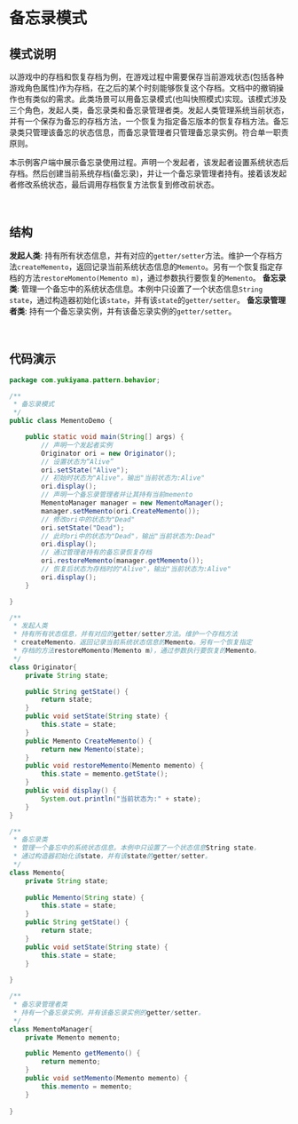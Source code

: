 # 备忘录模式

## 模式说明

以游戏中的存档和恢复存档为例，在游戏过程中需要保存当前游戏状态(包括各种游戏角色属性)作为存档，在之后的某个时刻能够恢复这个存档。文档中的撤销操作也有类似的需求。此类场景可以用备忘录模式(也叫快照模式)实现。该模式涉及三个角色，发起人类，备忘录类和备忘录管理者类。发起人类管理系统当前状态，并有一个保存为备忘的存档方法，一个恢复为指定备忘版本的恢复存档方法。备忘录类只管理该备忘的状态信息，而备忘录管理者只管理备忘录实例。符合单一职责原则。

本示例客户端中展示备忘录使用过程。声明一个发起者，该发起者设置系统状态后存档。然后创建当前系统存档(备忘录)，并让一个备忘录管理者持有。接着该发起者修改系统状态，最后调用存档恢复方法恢复到修改前状态。

<br />

## 结构
**发起人类**: 持有所有状态信息，并有对应的`getter/setter`方法。维护一个存档方法`createMemento`，返回记录当前系统状态信息的`Memento`。另有一个恢复指定存档的方法`restoreMomento(Memento m)`，通过参数执行要恢复的`Memento`。
**备忘录类**: 管理一个备忘中的系统状态信息。本例中只设置了一个状态信息`String state`，通过构造器初始化该`state`，并有该`state`的`getter/setter`。
**备忘录管理者类**: 持有一个备忘录实例，并有该备忘录实例的`getter/setter`。

<br />

## 代码演示
```java
package com.yukiyama.pattern.behavior;

/**
 * 备忘录模式
 */
public class MementoDemo {

    public static void main(String[] args) {
        // 声明一个发起者实例
        Originator ori = new Originator();
        // 设置状态为“Alive”
        ori.setState("Alive");
        // 初始时状态为"Alive"，输出"当前状态为:Alive"
        ori.display();
        // 声明一个备忘录管理者并让其持有当前memento
        MementoManager manager = new MementoManager();
        manager.setMemento(ori.CreateMemento());
        // 修改ori中的状态为"Dead"
        ori.setState("Dead");
        // 此时ori中的状态为"Dead"，输出"当前状态为:Dead"
        ori.display();
        // 通过管理者持有的备忘录恢复存档
        ori.restoreMemento(manager.getMemento());
        // 恢复后状态为存档时的"Alive"，输出"当前状态为:Alive"
        ori.display();
    }

}

/**
 * 发起人类
 * 持有所有状态信息，并有对应的getter/setter方法。维护一个存档方法
 * createMemento，返回记录当前系统状态信息的Memento。另有一个恢复指定
 * 存档的方法restoreMomento(Memento m)，通过参数执行要恢复的Memento。
 */
class Originator{
    private String state;

    public String getState() {
        return state;
    }
    public void setState(String state) {
        this.state = state;
    }
    public Memento CreateMemento() {
        return new Memento(state);
    }
    public void restoreMemento(Memento memento) {
        this.state = memento.getState();
    }
    public void display() {
        System.out.println("当前状态为:" + state);
    }
}

/**
 * 备忘录类
 * 管理一个备忘中的系统状态信息。本例中只设置了一个状态信息String state，
 * 通过构造器初始化该state，并有该state的getter/setter。
 */
class Memento{
    private String state;
    
    public Memento(String state) {
        this.state = state;
    }
    public String getState() {
        return state;
    }
    public void setState(String state) {
        this.state = state;
    }
    
}

/**
 * 备忘录管理者类
 * 持有一个备忘录实例，并有该备忘录实例的getter/setter。
 */
class MementoManager{
    private Memento memento;

    public Memento getMemento() {
        return memento;
    }
    public void setMemento(Memento memento) {
        this.memento = memento;
    }
    
}
```
